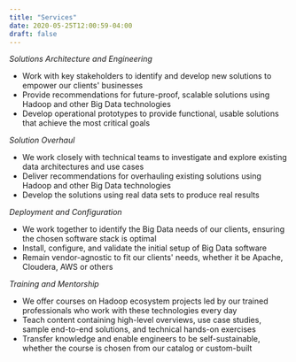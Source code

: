 ```yaml
---
title: "Services"
date: 2020-05-25T12:00:59-04:00
draft: false
---
```


*Solutions Architecture and Engineering*

* Work with key stakeholders to identify and develop new solutions to empower our clients' businesses
* Provide recommendations for future-proof, scalable solutions using Hadoop and other Big Data technologies
* Develop operational prototypes to provide functional, usable solutions that achieve the most critical goals

*Solution Overhaul*

* We work closely with technical teams to investigate and explore existing data architectures and use cases
* Deliver recommendations for overhauling existing solutions using Hadoop and other Big Data technologies
* Develop the solutions using real data sets to produce real results

*Deployment and Configuration*

* We work together to identify the Big Data needs of our clients, ensuring the chosen software stack is optimal
* Install, configure, and validate the initial setup of Big Data software
* Remain vendor-agnostic to fit our clients' needs, whether it be Apache, Cloudera, AWS or others

_Training and Mentorship_
* We offer courses on Hadoop ecosystem projects led by our trained professionals who work with these technologies every day
* Teach content containing high-level overviews, use case studies, sample end-to-end solutions, and technical hands-on exercises
* Transfer knowledge and enable engineers to be self-sustainable, whether the course is chosen from our catalog or custom-built
